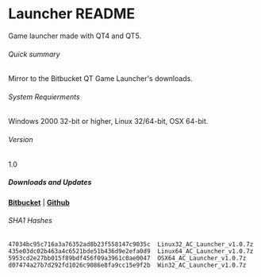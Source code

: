 # Launcher README #

Game launcher made with QT4 and QT5. 

###### Quick summary
Mirror to the Bitbucket QT Game Launcher's downloads.

###### System Requierments
Windows 2000 32-bit or higher, Linux 32/64-bit, OSX 64-bit.

###### Version
1.0

##### **Downloads and Updates**
**[Bitbucket](https://bitbucket.org/iguanameow/assaultcube_launcher/downloads)** | **[Github](https://github.com/IguanaMeow/launcher/releases)**

###### SHA1 Hashes
```
47034bc95c716a3a76352ad8b23f558147c9035c  Linux32_AC_Launcher_v1.0.7z
435e03dc02b463a4c6521bde51b436d9e2efa0d9  Linux64_AC_Launcher_v1.0.7z
5953cd2e27bb015f89bdf456f09a3961c0ae0047  OSX64_AC_Launcher_v1.0.7z
d07474a27b7d292fd1026c9086e8fa9cc15e9f2b  Win32_AC_Launcher_v1.0.7z
```
